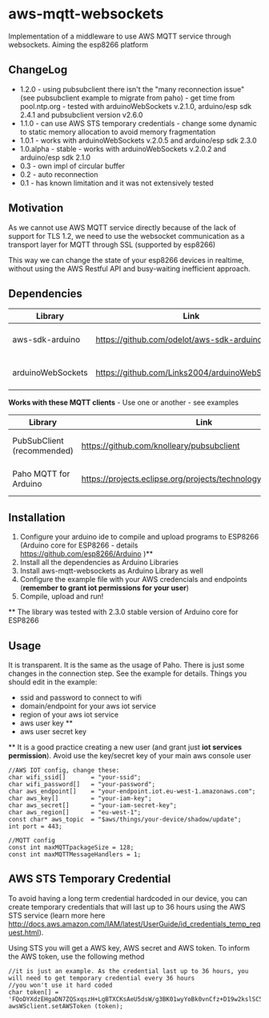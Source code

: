 # aws-mqtt-websockets
Implementation of a middleware to use AWS MQTT service through websockets. Aiming the esp8266 platform

## ChangeLog
* 1.2.0 - using pubsubclient there isn't the "many reconnection issue" (see pubsubclient example to migrate from paho) - get time from pool.ntp.org - tested with arduinoWebSockets v.2.1.0, arduino/esp sdk 2.4.1 and pubsubclient version v2.6.0
* 1.1.0 - can use AWS STS temporary credentials - change some dynamic to static memory allocation to avoid memory fragmentation
* 1.0.1 - works with arduinoWebSockets v.2.0.5 and arduino/esp sdk 2.3.0
* 1.0.alpha - stable - works with arduinoWebSockets v.2.0.2 and arduino/esp sdk 2.1.0
* 0.3 - own impl of circular buffer
* 0.2 - auto reconnection
* 0.1 - has known limitation and it was not extensively tested

## Motivation

As we cannot use AWS MQTT service directly because of the lack of support for TLS 1.2, we need to use the websocket communication as a transport layer for MQTT through SSL (supported by esp8266)

This way we can change the state of your esp8266 devices in realtime, without using the AWS Restful API and busy-waiting inefficient approach.

## Dependencies

| Library                   | Link                                                            | Use                 |
|---------------------------|-----------------------------------------------------------------|---------------------|
|aws-sdk-arduino            |https://github.com/odelot/aws-sdk-arduino                        |aws signing functions|
|arduinoWebSockets          |https://github.com/Links2004/arduinoWebSockets                   |websocket comm impl  |

**Works with these MQTT clients** - Use one or another - see examples

| Library                       | Link                                                            | Use                 |
|-------------------------------|-----------------------------------------------------------------|---------------------|
|PubSubClient (recommended)     |https://github.com/knolleary/pubsubclient                        |mqtt comm impl       |
|Paho MQTT for Arduino          |https://projects.eclipse.org/projects/technology.paho/downloads  |mqtt comm impl       |

## Installation

1. Configure your arduino ide to compile and upload programs to ESP8266 (Arduino core for ESP8266 - details https://github.com/esp8266/Arduino )\*\*
2. Install all the dependencies as Arduino Libraries
3. Install aws-mqtt-websockets as Arduino Library as well
4. Configure the example file with your AWS credencials and endpoints (**remember to grant iot permissions for your user**)
5. Compile, upload and run!

\** The library was tested with 2.3.0 stable version of Arduino core for ESP8266

## Usage

It is transparent. It is the same as the usage of Paho. There is just some changes in the connection step. See the example for details. Things you should edit in the example:
* ssid and password to connect to wifi
* domain/endpoint for your aws iot service
* region of your aws iot service
* aws user key \*\*
* aws user secret key

 \*\* It is a good practice creating a new user (and grant just **iot services permission**). Avoid use the key/secret key of your main aws console user
 
 ```
 //AWS IOT config, change these:
char wifi_ssid[]       = "your-ssid";
char wifi_password[]   = "your-password";
char aws_endpoint[]    = "your-endpoint.iot.eu-west-1.amazonaws.com";
char aws_key[]         = "your-iam-key";
char aws_secret[]      = "your-iam-secret-key";
char aws_region[]      = "eu-west-1";
const char* aws_topic  = "$aws/things/your-device/shadow/update";
int port = 443;

//MQTT config
const int maxMQTTpackageSize = 128;
const int maxMQTTMessageHandlers = 1;
 ```
 
 ## AWS STS Temporary Credential
 
 To avoid having a long term credential hardcoded in our device, you can create temporary credentials that will last up to 36 hours using the AWS STS service (learn more here http://docs.aws.amazon.com/IAM/latest/UserGuide/id_credentials_temp_request.html).
 
 Using STS you will get a AWS key, AWS secret and AWS token. To inform the AWS token, use the following method
 
 ```
 //it is just an example. As the credential last up to 36 hours, you will need to get temporary credential every 36 hours
 //you won't use it hard coded
 char token[] = 'FQoDYXdzEHgaDN7ZQSxqszH+LgBTXCKsAeU5dsW/g3BK01wyYoBk0vnCfz+D19w2kslSC5drDXyN9Nxx14WcgrOOWNxHsLRDPkcrYhw6DIkW1Nvv1mKu3i86riq19qhBose7v1XngRLBQwgfU/HnlIzJegNEEGgeMAkX0ErF77WfV2pxCzF6ZMRv7kn+a6yE2LURLg/M8eq3lYoyQcJFq55JfVPVUIpx/avEsjgCR/MvlHXlhtJqviClB3mRlvwBcz4vpq4ogpKnzAU=';
 awsWSclient.setAWSToken (token);
 ```

